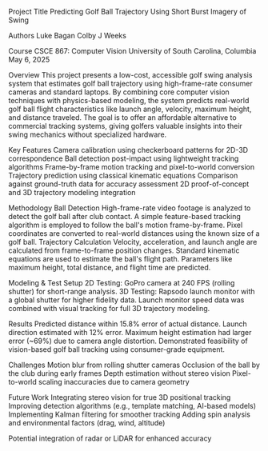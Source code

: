 Project Title
Predicting Golf Ball Trajectory Using Short Burst Imagery of Swing

Authors
Luke Bagan
Colby J Weeks

Course
CSCE 867: Computer Vision
University of South Carolina, Columbia
May 6, 2025

Overview
This project presents a low-cost, accessible golf swing analysis system that estimates golf ball trajectory using high-frame-rate consumer cameras and standard laptops. By combining core computer vision techniques with physics-based modeling, the system predicts real-world golf ball flight characteristics like launch angle, velocity, maximum height, and distance traveled. The goal is to offer an affordable alternative to commercial tracking systems, giving golfers valuable insights into their swing mechanics without specialized hardware.

Key Features
Camera calibration using checkerboard patterns for 2D-3D correspondence
Ball detection post-impact using lightweight tracking algorithms
Frame-by-frame motion tracking and pixel-to-world conversion
Trajectory prediction using classical kinematic equations
Comparison against ground-truth data for accuracy assessment
2D proof-of-concept and 3D trajectory modeling integration

Methodology
Ball Detection
High-frame-rate video footage is analyzed to detect the golf ball after club contact.
A simple feature-based tracking algorithm is employed to follow the ball's motion frame-by-frame.
Pixel coordinates are converted to real-world distances using the known size of a golf ball.
Trajectory Calculation
Velocity, acceleration, and launch angle are calculated from frame-to-frame position changes.
Standard kinematic equations are used to estimate the ball's flight path.
Parameters like maximum height, total distance, and flight time are predicted.

Modeling & Test Setup
2D Testing: GoPro camera at 240 FPS (rolling shutter) for short-range analysis.
3D Testing: Rapsodo launch monitor with a global shutter for higher fidelity data.
Launch monitor speed data was combined with visual tracking for full 3D trajectory modeling.

Results
Predicted distance within 15.8% error of actual distance.
Launch direction estimated with 12% error.
Maximum height estimation had larger error (~69%) due to camera angle distortion.
Demonstrated feasibility of vision-based golf ball tracking using consumer-grade equipment.

Challenges
Motion blur from rolling shutter cameras
Occlusion of the ball by the club during early frames
Depth estimation without stereo vision
Pixel-to-world scaling inaccuracies due to camera geometry

Future Work
Integrating stereo vision for true 3D positional tracking
Improving detection algorithms (e.g., template matching, AI-based models)
Implementing Kalman filtering for smoother tracking
Adding spin analysis and environmental factors (drag, wind, altitude)

Potential integration of radar or LiDAR for enhanced accuracy

